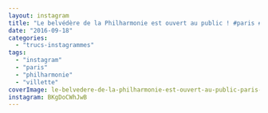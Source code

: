 ```yaml
---
layout: instagram
title: "Le belvédère de la Philharmonie est ouvert au public ! #paris #philharmonie #75019 #villette"
date: "2016-09-18"
categories: 
  - "trucs-instagrammes"
tags: 
  - "instagram"
  - "paris"
  - "philharmonie"
  - "villette"
coverImage: le-belvedere-de-la-philharmonie-est-ouvert-au-public-paris-philharmonie-75019-villette.jpg
instagram: BKgDoCWhJwB
---
```

